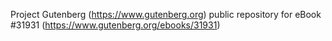 Project Gutenberg (https://www.gutenberg.org) public repository for eBook #31931 (https://www.gutenberg.org/ebooks/31931)
